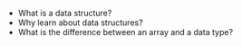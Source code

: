 * What is a data structure?
* Why learn about data structures?
* What is the difference between an array and a data type?
